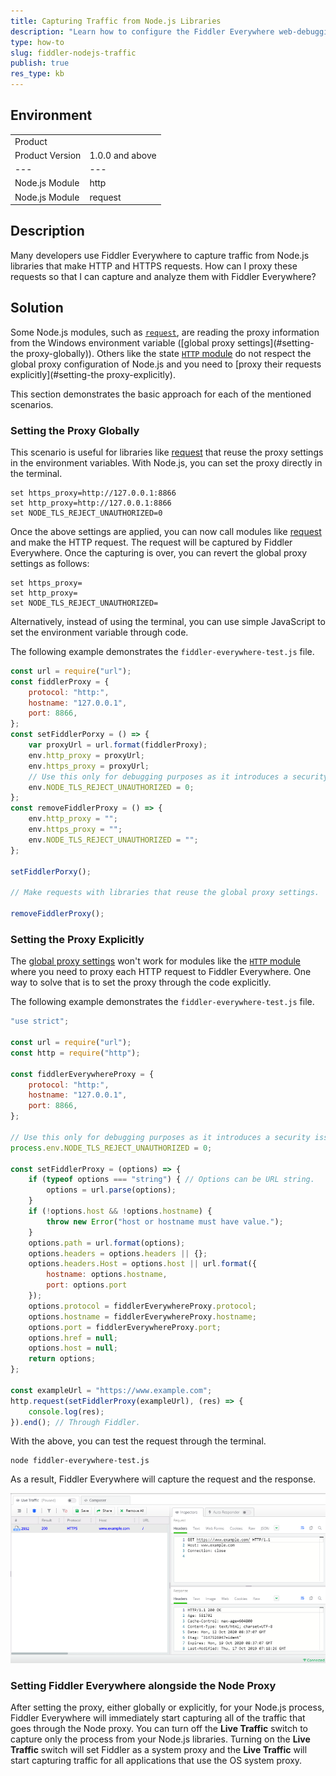 ```yaml
---
title: Capturing Traffic from Node.js Libraries
description: "Learn how to configure the Fiddler Everywhere web-debugging proxy alongside Node.js and capturing HTTPS traffic."
type: how-to
slug: fiddler-nodejs-traffic
publish: true
res_type: kb
---
```



## Environment

|   |   |
|---|---|
| Product   |
| Product Version | 1.0.0 and above  |
|---|---|
| Node.js Module  | http |
| Node.js Module  | request |

## Description

Many developers use Fiddler Everywhere to capture traffic from Node.js libraries that make HTTP and HTTPS requests. How can I proxy these requests so that I can capture and analyze them with Fiddler Everywhere?

## Solution

Some Node.js modules, such as [`request`](https://www.npmjs.com/package/request), are reading the proxy information from the Windows environment variable ([global proxy settings](#setting-the proxy-globally)). Others like the state [`HTTP` module](https://nodejs.org/api/http.html) do not respect the global proxy configuration of Node.js and you need to [proxy their requests explicitly](#setting-the proxy-explicitly).

This section demonstrates the basic approach for each of the mentioned scenarios.

### Setting the Proxy Globally

This scenario is useful for libraries like [request](https://www.npmjs.com/package/request) that reuse the proxy settings in the environment variables. With Node.js, you can set the proxy directly in the terminal.

```Console
set https_proxy=http://127.0.0.1:8866
set http_proxy=http://127.0.0.1:8866
set NODE_TLS_REJECT_UNAUTHORIZED=0
```

Once the above settings are applied, you can now call modules like [request](https://www.npmjs.com/package/request) and make the HTTP request. The request will be captured by Fiddler Everywhere. Once the capturing is over, you can revert the global proxy settings as follows:

```Console
set https_proxy=
set http_proxy=
set NODE_TLS_REJECT_UNAUTHORIZED=
```

Alternatively, instead of using the terminal, you can use simple JavaScript to set the environment variable through code.

The following example demonstrates the `fiddler-everywhere-test.js` file.

```JavaScript
const url = require("url");
const fiddlerProxy = {
    protocol: "http:",
    hostname: "127.0.0.1",
    port: 8866,
};
const setFiddlerPorxy = () => {
    var proxyUrl = url.format(fiddlerProxy);
    env.http_proxy = proxyUrl;
    env.https_proxy = proxyUrl;
    // Use this only for debugging purposes as it introduces a security issue
    env.NODE_TLS_REJECT_UNAUTHORIZED = 0;
};
const removeFiddlerProxy = () => {
    env.http_proxy = "";
    env.https_proxy = "";
    env.NODE_TLS_REJECT_UNAUTHORIZED = "";
};

setFiddlerPorxy();

// Make requests with libraries that reuse the global proxy settings.

removeFiddlerProxy();
```

### Setting the Proxy Explicitly

The [global proxy settings](#settingproxy-globally) won't work for modules like the [`HTTP` module](https://nodejs.org/api/http.html) where you need to proxy each HTTP request to Fiddler Everywhere. One way to solve that is to set the proxy through the code explicitly.

The following example demonstrates the `fiddler-everywhere-test.js` file.

```JavaScript
"use strict";

const url = require("url");
const http = require("http");

const fiddlerEverywhereProxy = {
    protocol: "http:",
    hostname: "127.0.0.1",
    port: 8866,
};

// Use this only for debugging purposes as it introduces a security issue.
process.env.NODE_TLS_REJECT_UNAUTHORIZED = 0;

const setFiddlerProxy = (options) => {
    if (typeof options === "string") { // Options can be URL string.
        options = url.parse(options);
    }
    if (!options.host && !options.hostname) {
        throw new Error("host or hostname must have value.");
    }
    options.path = url.format(options);
    options.headers = options.headers || {};
    options.headers.Host = options.host || url.format({
        hostname: options.hostname,
        port: options.port
    });
    options.protocol = fiddlerEverywhereProxy.protocol;
    options.hostname = fiddlerEverywhereProxy.hostname;
    options.port = fiddlerEverywhereProxy.port;
    options.href = null;
    options.host = null;
    return options;
};

const exampleUrl = "https://www.example.com";
http.request(setFiddlerProxy(exampleUrl), (res) => {
    console.log(res);
}).end(); // Through Fiddler.
```

With the above, you can test the request through the terminal.

```Console
node fiddler-everywhere-test.js
```

As a result, Fiddler Everywhere will capture the request and the response.

![Successfully captured NodeJS traffic](../images/kb/nodejs/success-capture-nodejs.png)

### Setting Fiddler Everywhere alongside the Node Proxy

After setting the proxy, either globally or explicitly, for your Node.js process, Fiddler Everywhere will immediately start capturing all of the traffic that goes through the Node proxy. You can turn off the **Live Traffic** switch to capture only the process from your Node.js libraries. Turning on the **Live Traffic** switch will set Fiddler as a system proxy and the **Live Traffic** will start capturing traffic for all applications that use the OS system proxy.
